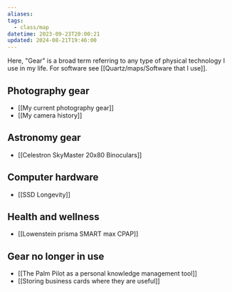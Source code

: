```yaml
---
aliases: 
tags:
  - class/map
datetime: 2023-09-23T20:00:21
updated: 2024-08-21T19:46:00
---
```

Here, "Gear" is a broad term referring to any type of physical technology I use in my life. For software see [[Quartz/maps/Software that I use]].

## Photography gear
- [[My current photography gear]]
- [[My camera history]]
## Astronomy gear
- [[Celestron SkyMaster 20x80 Binoculars]]
## Computer hardware
- [[SSD Longevity]]

## Health and wellness
- [[Lowenstein prisma SMART max CPAP]]

## Gear no longer in use
- [[The Palm Pilot as a personal knowledge management tool]]
- [[Storing business cards where they are useful]]